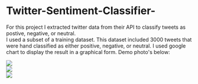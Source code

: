 Twitter-Sentiment-Classifier-
=============================
 For this project I extracted twitter data from their API to classify tweets as postive, negative, or neutral. 
<br>I used a subset of a training dataset. This dataset included 3000 tweets that were hand classified as either positive, negative, or neutral. 
I used google chart to display the result in a graphical form. Demo photo's below:

<img src = "https://cloud.githubusercontent.com/assets/5861750/4969808/5053e7f4-686d-11e4-80f2-36555f2dbfe0.png"></img> <br>
<img src ="https://cloud.githubusercontent.com/assets/5861750/4969809/52a9f494-686d-11e4-8b62-ac591ef335ed.png"></img> <br>
<img src = "https://cloud.githubusercontent.com/assets/5861750/4969810/54f341ec-686d-11e4-82ff-c867b464a5dd.png"></img> <br>
